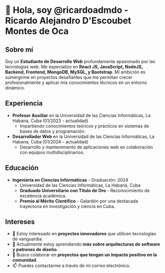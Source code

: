 # 👋 Hola, soy @ricardoadmdo - Ricardo Alejandro D'Escoubet Montes de Oca

## Sobre mí
Soy un **Estudiante de Desarrollo Web** profundamente apasionado por las tecnologías web. Me especializo en **React JS, JavaScript, NodeJS, Backend, Frontend, MongoDB, MySQL, y Bootstrap**. Mi ambición es sumergirme en proyectos desafiantes que me permitan crecer profesionalmente y aplicar mis conocimientos técnicos en un entorno dinámico.

## Experiencia
- **Profesor Auxiliar** en la Universidad de las Ciencias Informáticas, La Habana, Cuba (01/2023 - actualidad)
  - Impartiendo conocimientos teóricos y prácticos en sistemas de bases de datos y programación.
- **Desarrollador Web** en la Universidad de las Ciencias Informáticas, La Habana, Cuba (01/2024 - actualidad)
  - Desarrollo y mantenimiento de aplicaciones web en colaboración con equipos multidisciplinarios.

## Educación
- **Ingeniería en Ciencias Informáticas** - Graduación: 2024
  - Universidad de las Ciencias Informáticas, La Habana, Cuba
  - **Graduado Universitario con Título de Oro** - Reconocimiento de excelencia académica.
  - **Premio al Mérito Científico** - Galardón por una destacada trayectoria en investigación y ciencia en Cuba.

## Intereses
- 👀 Estoy interesado en **proyectos innovadores** que utilicen tecnologías de vanguardia.
- 🌱 Actualmente estoy aprendiendo **más sobre arquitecturas de software y patrones de diseño**.
- 💞️ Busco colaborar en **proyectos que tengan un impacto positivo en la comunidad**.
- 📫 Puedes contactarme a través de mi correo electrónico.

<!---
ricardoadmdo/ricardoadmdo es un repositorio ✨ especial ✨ porque su `README.md` (este archivo) aparece en tu perfil de GitHub.
Puedes hacer clic en el enlace de vista previa para echar un vistazo a tus cambios.
--->
